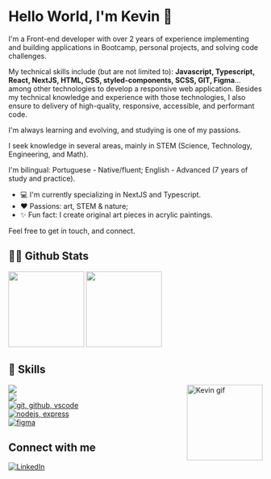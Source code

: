# Hello World, I'm Kevin 👋

I'm a Front-end developer with over 2 years of experience implementing and building applications in Bootcamp, personal projects, and solving code challenges.

My technical skills include (but are not limited to): **Javascript, Typescript, React, NextJS, HTML, CSS, styled-components, SCSS, GIT, Figma**... among other technologies to develop a responsive web application.
Besides my technical knowledge and experience with those technologies, I also ensure to delivery of high-quality, responsive, accessible, and performant code.

I'm always learning and evolving, and studying is one of my passions.

I seek knowledge in several areas, mainly in STEM (Science, Technology, Engineering, and Math).

I'm bilingual:
Portuguese - Native/fluent;
English - Advanced (7 years of study and practice).

- 💻 I'm currently specializing in NextJS and Typescript.
- ❤️ Passions: art, STEM & nature;
- ✨ Fun fact: I create original art pieces in acrylic paintings.

Feel free to get in touch, and connect.

## 🐱‍💻 Github Stats
<div>
  <a href="https://github.com/kevinCubas">
  <img height="150em" src="https://github-readme-stats.vercel.app/api?username=kevinCubas&show_icons=true&theme=midnight-purple&include_all_commits=true&count_private=true"/></a>
  <a href="https://github.com/kevinCubas">
    <img height="150em" src="https://github-readme-stats.vercel.app/api/top-langs/?username=kevinCubas&layout=compact&langs_count=7&theme=omni&hide=shell" />
  </a>
</div>

## 🚀 Skills
<div>
  <a href="https://github.com/kevinCubas">
    <img alt="Kevin gif" src="https://cdn.discordapp.com/attachments/986395839897419776/986777975443828746/Kevin-gif.gif" height="150em" align="right"/>  
  </a>
  <a href="https://github.com/kevinCubas">
  <img src="https://skillicons.dev/icons?i=js,ts,react,nextjs,html" 
       alt"javascript, typescript, react, nextjs, html" /> <br>
  </a>
  <a href="https://github.com/kevinCubas">
    <img src="https://skillicons.dev/icons?i=css,sass,styledcomponents,tailwind" 
       alt"css, sass, styled-components, tailwind" /> <br>
  </a>
  <a href="https://github.com/kevinCubas">
      <img src="https://skillicons.dev/icons?i=git,github,vscode" 
       alt="git, github, vscode" /> <br>
  </a>
  <a href="https://github.com/kevinCubas">
    <img src="https://skillicons.dev/icons?i=nodejs,express"
       alt="nodejs, express" /> <br>
  </a>
  <a href="https://github.com/kevinCubas">
    <img src="https://skillicons.dev/icons?i=figma" 
       alt="figma" />
  </a>
</div>

## Connect with me

<a href="https://www.linkedin.com/in/kevincubas/?locale=en_US"><img src="https://img.shields.io/badge/LinkedIn-0077B5?style=for-the-badge&logo=linkedin&logoColor=white" alt="LinkedIn"/></a>
